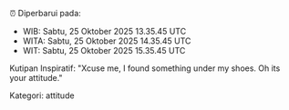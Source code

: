 ⏰ Diperbarui pada:
- WIB: Sabtu, 25 Oktober 2025 13.35.45 UTC
- WITA: Sabtu, 25 Oktober 2025 14.35.45 UTC
- WIT: Sabtu, 25 Oktober 2025 15.35.45 UTC

Kutipan Inspiratif:
"Xcuse me, I found something under my shoes. Oh its your attitude."


Kategori: attitude

